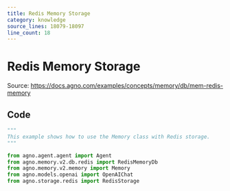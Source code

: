 ```yaml
---
title: Redis Memory Storage
category: knowledge
source_lines: 18079-18097
line_count: 18
---
```


# Redis Memory Storage
Source: https://docs.agno.com/examples/concepts/memory/db/mem-redis-memory



## Code

```python cookbook/agent_concepts/memory/redis_memory.py
"""
This example shows how to use the Memory class with Redis storage.
"""

from agno.agent.agent import Agent
from agno.memory.v2.db.redis import RedisMemoryDb
from agno.memory.v2.memory import Memory
from agno.models.openai import OpenAIChat
from agno.storage.redis import RedisStorage


